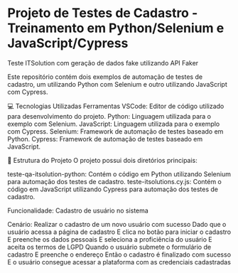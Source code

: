 # Projeto de Testes de Cadastro - Treinamento em Python/Selenium e JavaScript/Cypress
Teste ITSolution com geração de dados fake utilizando API Faker

Este repositório contém dois exemplos de automação de testes de cadastro, um utilizando Python com Selenium e outro utilizando JavaScript com Cypress.

💻 Tecnologias Utilizadas
Ferramentas
VSCode: Editor de código utilizado para desenvolvimento do projeto.
Python: Linguagem utilizada para o exemplo com Selenium.
JavaScript: Linguagem utilizada para o exemplo com Cypress.
Selenium: Framework de automação de testes baseado em Python.
Cypress: Framework de automação de testes baseado em JavaScript.

📂 Estrutura do Projeto
O projeto possui dois diretórios principais:

teste-qa-itsolution-python: Contém o código em Python utilizando Selenium para automação dos testes de cadastro.
teste-itsolutions.cy.js: Contém o código em JavaScript utilizando Cypress para automação dos testes de cadastro.

Funcionalidade: Cadastro de usuário no sistema

  Cenário: Realizar o cadastro de um novo usuário com sucesso
    Dado que o usuário acessa a página de cadastro
    E clica no botão para iniciar o cadastro
    E preenche os dados pessoais 
    E seleciona a proficiência do usuário
    E aceita os termos de LGPD
    Quando o usuário submete o formulário de cadastro
    E preenche o endereço
    Então o cadastro é finalizado com sucesso
    E o usuário consegue acessar a plataforma com as credenciais cadastradas
